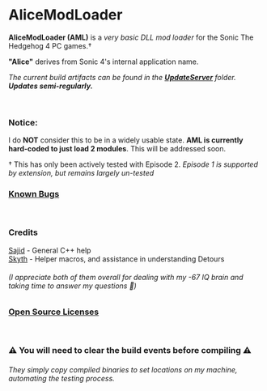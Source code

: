<!-- <br/> - Spacer boi -->
# AliceModLoader
 **AliceModLoader (AML)** is a *very basic DLL mod loader* for the Sonic The Hedgehog 4 PC games.†
 
**"Alice"** derives from Sonic 4's internal application name.

<i>The current build artifacts can be found in the <b>[UpdateServer](https://github.com/RadiantDerg/AliceModLoader/tree/main/UpdateServer)</b> folder. <b>Updates semi-regularly.</b></i>


<br/>


### Notice:
 I do **NOT** consider this to be in a widely usable state. **AML is currently hard-coded to just load 2 modules**. This will be addressed soon.
 
† This has only been actively tested with Episode 2. <i>Episode 1 is supported by extension, but remains largely un-tested</i>

### [Known Bugs](https://github.com/RadiantDerg/AliceModLoader/blob/master/docs/BugList.md)


<br/>


### Credits

 [Sajid](https://github.com/Sajidur78) - General C++ help\
 [Skyth](https://github.com/blueskythlikesclouds) - Helper macros, and assistance in understanding Detours
 
 <h6>(I appreciate both of them overall for dealing with my -67 IQ brain and taking time to answer my questions 🧡)</h6>

### [Open Source Licenses](https://github.com/RadiantDerg/AliceModLoader/blob/master/docs/OpenSource.md)


<br/>


### ⚠ You will need to clear the build events before compiling ⚠
<h6>They simply copy compiled binaries to set locations on my machine, automating the testing process.</h6>

